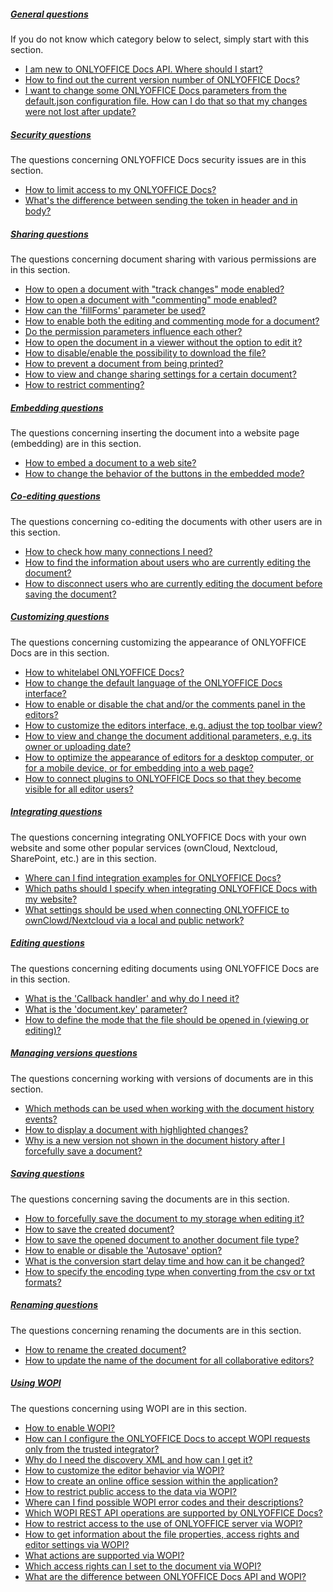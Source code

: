 ##### [General questions](/editors/faq/general)

If you do not know which category below to select, simply start with this section.

* [I am new to ONLYOFFICE Docs API. Where should I start?](/editors/faq/general#general_1)
* [How to find out the current version number of ONLYOFFICE Docs?](/editors/faq/general#general_2)
* [I want to change some ONLYOFFICE Docs parameters from the default.json configuration file. How can I do that so that my changes were not lost after update?](/editors/faq/general#general_3)

##### [Security questions](/editors/faq/security)

The questions concerning ONLYOFFICE Docs security issues are in this section.

* [How to limit access to my ONLYOFFICE Docs?](/editors/faq/security#security_1)
* [What's the difference between sending the token in header and in body?](/editors/faq/security#security_2)

##### [Sharing questions](/editors/faq/sharing)

The questions concerning document sharing with various permissions are in this section.

* [How to open a document with "track changes" mode enabled?](/editors/faq/sharing#sharing_1)
* [How to open a document with "commenting" mode enabled?](/editors/faq/sharing#sharing_2)
* [How can the 'fillForms' parameter be used?](/editors/faq/sharing#sharing_3)
* [How to enable both the editing and commenting mode for a document?](/editors/faq/sharing#sharing_4)
* [Do the permission parameters influence each other?](/editors/faq/sharing#sharing_5)
* [How to open the document in a viewer without the option to edit it?](/editors/faq/sharing#sharing_6)
* [How to disable/enable the possibility to download the file?](/editors/faq/sharing#sharing_7)
* [How to prevent a document from being printed?](/editors/faq/sharing#sharing_8)
* [How to view and change sharing settings for a certain document?](/editors/faq/sharing#sharing_9)
* [How to restrict commenting?](/editors/faq/sharing#sharing_10)

##### [Embedding questions](/editors/faq/embedding)

The questions concerning inserting the document into a website page (embedding) are in this section.

* [How to embed a document to a web site?](/editors/faq/embedding#embedding_1)
* [How to change the behavior of the buttons in the embedded mode?](/editors/faq/embedding#embedding_2)

##### [Co-editing questions](/editors/faq/coediting)

The questions concerning co-editing the documents with other users are in this section.

* [How to check how many connections I need?](/editors/faq/coediting#coediting_1)
* [How to find the information about users who are currently editing the document?](/editors/faq/coediting#coediting_2)
* [How to disconnect users who are currently editing the document before saving the document?](/editors/faq/coediting#coediting_3)

##### [Customizing questions](/editors/faq/customizing)

The questions concerning customizing the appearance of ONLYOFFICE Docs are in this section.

* [How to whitelabel ONLYOFFICE Docs?](/editors/faq/customizing#customizing_1)
* [How to change the default language of the ONLYOFFICE Docs interface?](/editors/faq/customizing#customizing_2)
* [How to enable or disable the chat and/or the comments panel in the editors?](/editors/faq/customizing#customizing_3)
* [How to customize the editors interface, e.g. adjust the top toolbar view?](/editors/faq/customizing#customizing_4)
* [How to view and change the document additional parameters, e.g. its owner or uploading date?](/editors/faq/customizing#customizing_5)
* [How to optimize the appearance of editors for a desktop computer, or for a mobile device, or for embedding into a web page?](/editors/faq/customizing#customizing_6)
* [How to connect plugins to ONLYOFFICE Docs so that they become visible for all editor users?](/editors/faq/customizing#customizing_7)

##### [Integrating questions](/editors/faq/integrating)

The questions concerning integrating ONLYOFFICE Docs with your own website and some other popular services (ownCloud, Nextcloud, SharePoint, etc.) are in this section.

* [Where can I find integration examples for ONLYOFFICE Docs?](/editors/faq/integrating#integrating_1)
* [Which paths should I specify when integrating ONLYOFFICE Docs with my website?](/editors/faq/integrating#integrating_2)
* [What settings should be used when connecting ONLYOFFICE to ownClowd/Nextcloud via a local and public network?](/editors/faq/integrating#integrating_3)

##### [Editing questions](/editors/faq/editing)

The questions concerning editing documents using ONLYOFFICE Docs are in this section.

* [What is the 'Callback handler' and why do I need it?](/editors/faq/editing#editing_1)
* [What is the 'document.key' parameter?](/editors/faq/editing#editing_2)
* [How to define the mode that the file should be opened in (viewing or editing)?](/editors/faq/editing#editing_3)

##### [Managing versions questions](/editors/faq/managingversions)

The questions concerning working with versions of documents are in this section.

* [Which methods can be used when working with the document history events?](/editors/faq/managingversions#versions_1)
* [How to display a document with highlighted changes?](/editors/faq/managingversions#versions_2)
* [Why is a new version not shown in the document history after I forcefully save a document?](/editors/faq/managingversions#versions_3)

##### [Saving questions](/editors/faq/saving)

The questions concerning saving the documents are in this section.

* [How to forcefully save the document to my storage when editing it?](/editors/faq/saving#saving_1)
* [How to save the created document?](/editors/faq/saving#saving_2)
* [How to save the opened document to another document file type?](/editors/faq/saving#saving_3)
* [How to enable or disable the 'Autosave' option?](/editors/faq/saving#saving_4)
* [What is the conversion start delay time and how can it be changed?](/editors/faq/saving#saving_5)
* [How to specify the encoding type when converting from the csv or txt formats?](/editors/faq/saving#saving_6)

##### [Renaming questions](/editors/faq/renaming)

The questions concerning renaming the documents are in this section.

* [How to rename the created document?](/editors/faq/renaming#renaming_1)
* [How to update the name of the document for all collaborative editors?](/editors/faq/renaming#renaming_2)

##### [Using WOPI](/editors/faq/usingwopi)

The questions concerning using WOPI are in this section.

* [How to enable WOPI?](/editors/faq/usingwopi#wopi_1)
* [How can I configure the ONLYOFFICE Docs to accept WOPI requests only from the trusted integrator?](/editors/faq/usingwopi#wopi_2)
* [Why do I need the discovery XML and how can I get it?](/editors/faq/usingwopi#wopi_3)
* [How to customize the editor behavior via WOPI?](/editors/faq/usingwopi#wopi_4)
* [How to create an online office session within the application?](/editors/faq/usingwopi#wopi_5)
* [How to restrict public access to the data via WOPI?](/editors/faq/usingwopi#wopi_6)
* [Where can I find possible WOPI error codes and their descriptions?](/editors/faq/usingwopi#wopi_7)
* [Which WOPI REST API operations are supported by ONLYOFFICE Docs?](/editors/faq/usingwopi#wopi_8)
* [How to restrict access to the use of ONLYOFFICE server via WOPI?](/editors/faq/usingwopi#wopi_9)
* [How to get information about the file properties, access rights and editor settings via WOPI?](/editors/faq/usingwopi#wopi_10)
* [What actions are supported via WOPI?](/editors/faq/usingwopi#wopi_11)
* [Which access rights can I set to the document via WOPI?](/editors/faq/usingwopi#wopi_12)
* [What are the difference between ONLYOFFICE Docs API and WOPI?](/editors/faq/usingwopi#wopi_13)
